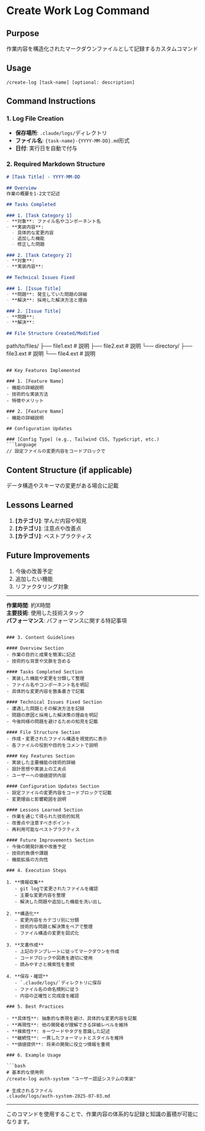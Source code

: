 # Create Work Log Command

## Purpose
作業内容を構造化されたマークダウンファイルとして記録するカスタムコマンド

## Usage
```
/create-log [task-name] [optional: description]
```

## Command Instructions

### 1. Log File Creation
- **保存場所**: `.claude/logs/`ディレクトリ
- **ファイル名**: `{task-name}-{YYYY-MM-DD}.md`形式
- **日付**: 実行日を自動で付与

### 2. Required Markdown Structure

```markdown
# [Task Title] - YYYY-MM-DD

## Overview
作業の概要を1-2文で記述

## Tasks Completed

### 1. [Task Category 1]
- **対象**: ファイル名やコンポーネント名
- **実装内容**:
  - 具体的な変更内容
  - 追加した機能
  - 修正した問題

### 2. [Task Category 2]
- **対象**: 
- **実装内容**:

## Technical Issues Fixed

### 1. [Issue Title]
- **問題**: 発生していた問題の詳細
- **解決**: 採用した解決方法と理由

### 2. [Issue Title]
- **問題**: 
- **解決**: 

## File Structure Created/Modified

```
path/to/files/
├── file1.ext          # 説明
├── file2.ext          # 説明
└── directory/
    ├── file3.ext      # 説明
    └── file4.ext      # 説明
```

## Key Features Implemented

### 1. [Feature Name]
- 機能の詳細説明
- 技術的な実装方法
- 特徴やメリット

### 2. [Feature Name]
- 機能の詳細説明

## Configuration Updates

### [Config Type] (e.g., Tailwind CSS, TypeScript, etc.)
```language
// 設定ファイルの変更内容をコードブロックで
```

## Content Structure (if applicable)
データ構造やスキーマの変更がある場合に記載

## Lessons Learned

1. **[カテゴリ]**: 学んだ内容や知見
2. **[カテゴリ]**: 注意点や改善点
3. **[カテゴリ]**: ベストプラクティス

## Future Improvements

1. 今後の改善予定
2. 追加したい機能
3. リファクタリング対象

---

**作業時間**: 約X時間  
**主要技術**: 使用した技術スタック  
**パフォーマンス**: パフォーマンスに関する特記事項
```

### 3. Content Guidelines

#### Overview Section
- 作業の目的と成果を簡潔に記述
- 技術的な背景や文脈を含める

#### Tasks Completed Section
- 実装した機能や変更を分類して整理
- ファイル名やコンポーネント名を明記
- 具体的な変更内容を箇条書きで記載

#### Technical Issues Fixed Section
- 遭遇した問題とその解決方法を記録
- 問題の原因と採用した解決策の理由を明記
- 今後同様の問題を避けるための知見を記載

#### File Structure Section
- 作成・変更されたファイル構造を視覚的に表示
- 各ファイルの役割や目的をコメントで説明

#### Key Features Section
- 実装した主要機能の技術的詳細
- 設計思想や実装上の工夫点
- ユーザーへの価値提供内容

#### Configuration Updates Section
- 設定ファイルの変更内容をコードブロックで記載
- 変更理由と影響範囲を説明

#### Lessons Learned Section
- 作業を通じて得られた技術的知見
- 改善点や注意すべきポイント
- 再利用可能なベストプラクティス

#### Future Improvements Section
- 今後の開発計画や改善予定
- 技術的負債や課題
- 機能拡張の方向性

### 4. Execution Steps

1. **情報収集**
   - git logで変更されたファイルを確認
   - 主要な変更内容を整理
   - 解決した問題や追加した機能を洗い出し

2. **構造化**
   - 変更内容をカテゴリ別に分類
   - 技術的な問題と解決策をペアで整理
   - ファイル構造の変更を図式化

3. **文書作成**
   - 上記のテンプレートに従ってマークダウンを作成
   - コードブロックや図表を適切に使用
   - 読みやすさと検索性を重視

4. **保存・確認**
   - `.claude/logs/`ディレクトリに保存
   - ファイル名の命名規則に従う
   - 内容の正確性と完成度を確認

### 5. Best Practices

- **具体性**: 抽象的な表現を避け、具体的な変更内容を記載
- **再現性**: 他の開発者が理解できる詳細レベルを維持
- **検索性**: キーワードやタグを意識した記述
- **継続性**: 一貫したフォーマットとスタイルを維持
- **価値提供**: 将来の開発に役立つ情報を重視

### 6. Example Usage

```bash
# 基本的な使用例
/create-log auth-system "ユーザー認証システムの実装"

# 生成されるファイル
.claude/logs/auth-system-2025-07-03.md
```

---

このコマンドを使用することで、作業内容の体系的な記録と知識の蓄積が可能になります。